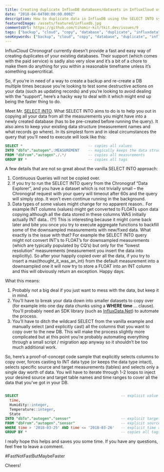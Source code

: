 ```yaml
---
title: Creating duplicate InfluxDB databases/datasets in InfluxCloud using SELECT INTO
date: "2018-04-04T00:00:00.000Z"
description: How to duplicate data in InfluxDB using the SELECT INTO syntax?
featuredImage: /assets/featured/influxdb.jpg
commentsUrl: https://github.com/tihomir-kit/tkit.dev/issues/9
tags: ["backup", "cloud", "copy", "database", "duplicate", "influxdata", "influxdb", "restore"]
seoKeywords: ["backup", "cloud", "copy", "database", "duplicate", "influxdata", "influxdb", "restore"]
---
```


InfluxCloud Chronograf currently doesn’t provide a fast and easy way of creating duplicates of your existing databases. Their support (which comes with the paid service) is sadly also very slow and it’s a bit of a chore to make them do anything for you within a reasonable timeframe unless it’s something supercritical.

So, if you’re in need of a way to create a backup and re-create a DB multiple times because you’re looking to test some destructive actions on your data (such as updating records) and you’re looking to avoid dealing with the “support”, here’s a hacky way to deal with it which might end up being the faster thing to do.

Meet Mr. [SELECT INTO](https://docs.influxdata.com/influxdb/v1.5/query_language/data_exploration/#the-into-clause). What SELECT INTO aims to do is to help you out in copying all your data from all the measurements you might have into a newly created database (has to be pre-created before running the query). It also aims to keep your existing data structure (measurement names and what records go where). In its simplest form and in ideal circumstances the query that you’ll need to execute will look like this:

```sql
SELECT *                              -- copies all values
INTO "dbTo"."autogen".:MEASUREMENT    -- magically keeps the data structure intact
FROM "dbFrom"."autogen"./.*/          -- copies all measurements
GROUP BY *                            -- copies all tags
```

A few details that are not so great about the vanilla SELECT INTO approach:

1. Continuous Queries will not be copied over.
2. If you try to run the SELECT INTO query from the Chronograf “Data Explorer”, and you have a dataset which is not trivially small – the Chronograf request with your query will timeout after 60s and the query will simply stop. It won’t even continue running in the background.
3. Data types of some values might change for no apparent reason.. For example INT columns (values) might get converted to FLOATs upon data copying although all the data stored in these columns WAS initially actually INT data.. (?!) This is interesting because it might come back later and bite you once you try to execute aggregate functions to backfill some of the downsampled measurements with new/fixed data. What exactly is the issue with that? For example the SELECT INTO query might not convert INT’s to FLOAT’s for downsampled measurements (which are typically populated by CQ’s) but only for the “lowest resolution” measurements (measurement you insert the data into explicitly). So after your happily copied over all the data, if you try to insert a max(thought_it_was_an_int) from the default measurement into a downsampled one it will now try to store a FLOAT into an INT column and this will obviously return an exception. Happy days.

What this means:

1. Probably not a big deal if you just want to mess with the data, but keep it in mind.
2. You’ll have to break your data down into smaller datasets to copy over (for example into one day data chunks using a **WHERE time** … clause). You’ll probably need an SDK library (such as [InfluxData.Net](https://github.com/tihomir-kit/InfluxData.Net)) to automate the process.
3. You’ll have to ditch the wildcard SELECT from the vanilla example and manually select (and explicitly cast) all the columns that you want to copy over to the new DB. This will make the process slightly more complicated but at this point you’re probably automating everything through a small script / migration app anyway so it shouldn’t be too much additional work.

So, here’s a proof-of-concept code sample that explicitly selects columns to copy over, forces casting to INT data type (or keeps the data type intact), selects specific source and target measurements (tables) and selects only a single day worth of data. You will have to iterate through 1-2 loops to inject your desired source and target table names and time ranges to cover all the data that you’ve got in your DB.

```sql

SELECT                                               -- explicit value selecting and casting
  time,
  Humidity::integer,
  Temperature::integer,
  State
INTO "dbTo"."autogen"."sensor"                       -- explicit target db
FROM "dbFrom"."autogen"."sensor"                     -- explicit source db
WHERE time > '2018-03-25' AND time <= '2018-03-26'   -- explicit time range
GROUP BY *                                           -- copies all tags
```

I really hope this helps and saves you some time. If you have any questions, feel free to leave a comment.

&#35;FastNotFastButMaybeFaster

Cheers!